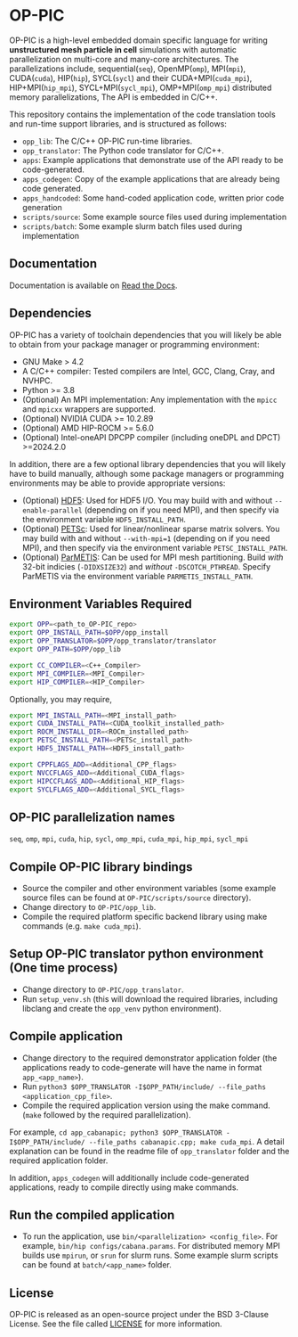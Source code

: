 # OP-PIC
OP-PIC is a high-level embedded domain specific language for writing **unstructured mesh particle in cell** simulations with automatic parallelization on multi-core and many-core architectures. The parallelizations include, sequential(`seq`), OpenMP(`omp`), MPI(`mpi`), CUDA(`cuda`), HIP(`hip`), SYCL(`sycl`) and their CUDA+MPI(`cuda_mpi`), HIP+MPI(`hip_mpi`), SYCL+MPI(`sycl_mpi`), OMP+MPI(`omp_mpi`) distributed memory parallelizations, The API is embedded in C/C++.

This repository contains the implementation of the code translation tools and run-time support libraries, and is structured as follows:
 * `opp_lib`: The C/C++ OP-PIC run-time libraries.
 * `opp_translator`: The Python code translator for C/C++.
 * `apps`: Example applications that demonstrate use of the API ready to be code-generated.
 * `apps_codegen`: Copy of the example applications that are already being code generated. 
 * `apps_handcoded`: Some hand-coded application code, written prior code generation
 * `scripts/source`: Some example source files used during implementation
 * `scripts/batch`: Some example slurm batch files used during implementation

## Documentation
Documentation is available on [Read the Docs](https://op-dsl.github.io/OP-PIC/).

## Dependencies
OP-PIC has a variety of toolchain dependencies that you will likely be able to obtain from your package manager or programming environment:
 * GNU Make > 4.2
 * A C/C++ compiler: Tested compilers are Intel, GCC, Clang, Cray, and NVHPC.
 * Python >= 3.8
 * (Optional) An MPI implementation: Any implementation with the `mpicc` and `mpicxx` wrappers are supported.
 * (Optional) NVIDIA CUDA >= 10.2.89
 * (Optional) AMD HIP-ROCM >= 5.6.0
 * (Optional) Intel-oneAPI DPCPP compiler (including oneDPL and DPCT) >=2024.2.0

In addition, there are a few optional library dependencies that you will likely have to build manually, although some package managers or programming environments may be able to provide appropriate versions:
 * (Optional) [HDF5](https://www.hdfgroup.org/solutions/hdf5/): Used for HDF5 I/O. You may build with and without `--enable-parallel` (depending on if you need MPI), and then specify via the environment variable `HDF5_INSTALL_PATH`.
* (Optional) [PETSc](https://petsc.org/release/install/download/): Used for linear/nonlinear sparse matrix solvers. You may build with and without `--with-mpi=1` (depending on if you need MPI), and then specify via the environment variable `PETSC_INSTALL_PATH`.
 * (Optional) [ParMETIS](http://glaros.dtc.umn.edu/gkhome/metis/parmetis/overview): Can be used for MPI mesh partitioning. Build *with* 32-bit indicies (`-DIDXSIZE32`) and *without* `-DSCOTCH_PTHREAD`. Specify ParMETIS via the environment variable `PARMETIS_INSTALL_PATH`.

## Environment Variables Required
```bash
export OPP=<path_to_OP-PIC_repo>
export OPP_INSTALL_PATH=$OPP/opp_install
export OPP_TRANSLATOR=$OPP/opp_translator/translator
export OPP_PATH=$OPP/opp_lib

export CC_COMPILER=<C++_Compiler>
export MPI_COMPILER=<MPI_Compiler>
export HIP_COMPILER=<HIP_Compiler>
```

Optionally, you may require,
```bash
export MPI_INSTALL_PATH=<MPI_install_path>
export CUDA_INSTALL_PATH=<CUDA_toolkit_installed_path>
export ROCM_INSTALL_DIR=<ROCm_installed_path>
export PETSC_INSTALL_PATH=<PETSc_install_path>
export HDF5_INSTALL_PATH=<HDF5_install_path>

export CPPFLAGS_ADD=<Additional_CPP_flags>
export NVCCFLAGS_ADD=<Additional_CUDA_flags>
export HIPCCFLAGS_ADD=<Additional_HIP_flags>
export SYCLFLAGS_ADD=<Additional_SYCL_flags>
```

## OP-PIC parallelization names
 `seq`, `omp`, `mpi`, `cuda`, `hip`, `sycl`, `omp_mpi`, `cuda_mpi`, `hip_mpi`, `sycl_mpi`

## Compile OP-PIC library bindings
 * Source the compiler and other environment variables (some example source files can be found at `OP-PIC/scripts/source` directory).
 * Change directory to `OP-PIC/opp_lib`.
 * Compile the required platform specific backend library using make commands (e.g. `make cuda_mpi`).

## Setup OP-PIC translator python environment (One time process)
 * Change directory to `OP-PIC/opp_translator`.
 * Run `setup_venv.sh` (this will download the required libraries, including libclang and create the `opp_venv` python environment).

## Compile application
 * Change directory to the required demonstrator application folder (the applications ready to code-generate will have the name in  format `app_<app_name>`).
 * Run `python3 $OPP_TRANSLATOR -I$OPP_PATH/include/ --file_paths <application_cpp_file>`. 
 * Compile the required application version using the make command. (`make` followed by the required parallelization). 
 
 For example, `cd app_cabanapic; python3 $OPP_TRANSLATOR -I$OPP_PATH/include/ --file_paths cabanapic.cpp; make cuda_mpi`.
 A detail explanation can be found in the readme file of `opp_translator` folder and the required application folder.
 
 In addition, `apps_codegen` will additionally include code-generated applications, ready to compile directly using make commands.

## Run the compiled application
 * To run the application, use `bin/<parallelization> <config_file>`. For example, `bin/hip configs/cabana.params`. For distributed memory MPI builds use `mpirun`, or `srun` for slurm runs. Some example slurm scripts can be found at `batch/<app_name>` folder.

## License 
OP-PIC is released as an open-source project under the BSD 3-Clause License. See the file called [LICENSE](https://github.com/OP-DSL/OP-PIC/blob/main/LICENSE) for more information.